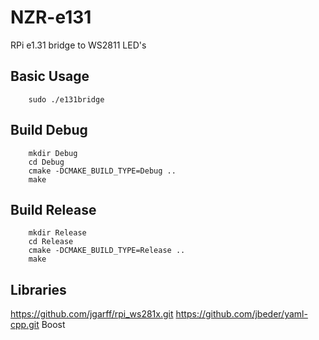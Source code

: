 # NZR-e131

RPi e1.31 bridge to WS2811 LED's

## Basic Usage
```
	sudo ./e131bridge
```

## Build Debug 
```
	mkdir Debug
	cd Debug
	cmake -DCMAKE_BUILD_TYPE=Debug ..
	make
```

## Build Release 
```
	mkdir Release
	cd Release
	cmake -DCMAKE_BUILD_TYPE=Release ..
	make
```

## Libraries
https://github.com/jgarff/rpi_ws281x.git
https://github.com/jbeder/yaml-cpp.git
Boost